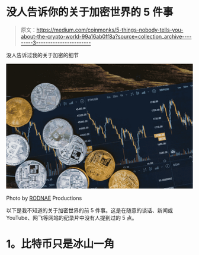 # 没人告诉你的关于加密世界的 5 件事

> 原文：<https://medium.com/coinmonks/5-things-nobody-tells-you-about-the-crypto-world-99a16ab0ff8a?source=collection_archive---------3----------------------->

没人告诉过我的关于加密的细节

![](img/3a2138f04d59fcdc4f2a0be3feac8eeb.png)

Photo by [RODNAE](https://www.pexels.com/photo/a-cryptocurrency-flowchart-8369659/) Productions

以下是我不知道的关于加密世界的前 5 件事。这是在随意的谈话、新闻或 YouTube、网飞等网站的纪录片中没有人提到过的 5 点。

# **1。比特币只是冰山一角**